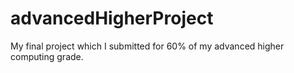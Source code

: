 # advancedHigherProject
My final project which I submitted for 60% of my advanced higher computing grade.
